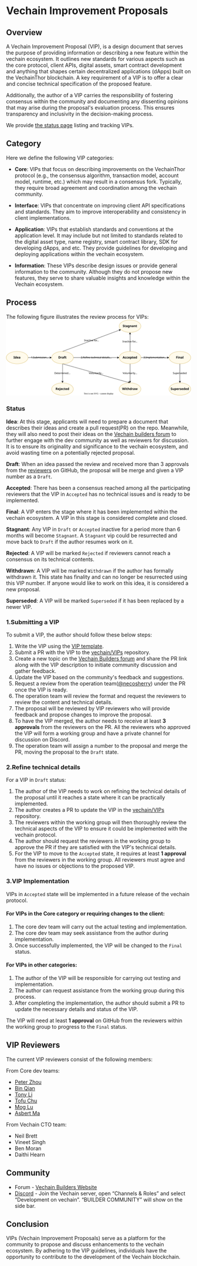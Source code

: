 # Vechain Improvement Proposals


## Overview

A Vechain Improvement Proposal (VIP), is a design document that serves the purpose of providing information or describing a new feature within the vechain ecosystem. It outlines new standards for various aspects such as the core protocol, client APIs, digital assets, smart contract development and anything that shapes certain decentralized applications (dApps) built on the VechainThor blockchain. A key requirement of a VIP is to offer a clear and concise technical specification of the proposed feature. 

Additionally, the author of a VIP carries the responsibility of fostering consensus within the community and documenting any dissenting opinions that may arise during the proposal's evaluation process. This ensures transparency and inclusivity in the decision-making process.

We provide [the status page](./the-status-page.md) listing and tracking VIPs.


## Category

Here we define the following VIP categories:

+ **Core**: VIPs that focus on describing improvements on the VechainThor protocol (e.g., the consensus algorithm, transaction model, account model, runtime, etc.)  which may result in a consensus fork. Typically, they require broad agreement and coordination among the vechain community.

+ **Interface**: VIPs that concentrate on improving client API specifications and standards. They aim to improve interoperability and consistency in client implementations.

+ **Application**: VIPs that establish standards and conventions at the application level. It may include but not limited to standards related to the digital asset type, name registry, smart contract library, SDK for developing dApps, and etc. They provide guidelines for developing and deploying applications within the vechain ecosystem.

+ **Information**: These VIPs describe design issues or provide general information to the community. Although they do not propose new features, they serve to share valuable insights and knowledge within the Vechain ecosystem.

## Process

The following figure illustrates the review process for VIPs:
![VIP process](./assets/vip-process.svg)

### Status

**Idea**: At this stage, applicants will need to prepare a document that describes their ideas and create a pull request(PR) on the repo. Meanwhile, they will also need to post their ideas on the [Vechain builders forum](https://vechain.discourse.group) to further engage with the dev community as well as reviewers for discussion. It is to ensure its originality and significance to the vechain ecosystem, and avoid wasting time on a potentially rejected proposal.

**Draft**: When an idea passed the review and received more than 3 approvals from the [reviewers](./#vip-reviewers) on GitHub, the proposal will be merge and given a VIP number as a `Draft`.

**Accepted**: There has been a consensus reached among all the participating reviewers that the VIP in `Accepted` has no technical issues and is ready to be implemented.

**Final**: A VIP enters the stage where it has been implemented within the vechain ecosystem. A VIP in this stage is considered complete and closed.

**Stagnant**: Any VIP in `Draft` or `Accepted` inactive for a period more than 6 months will become `Stagnant`. A `Stagnant` vip could be resurrected and move back to `Draft` if the author resumes work on it.

**Rejected**: A VIP will be marked `Rejected` if reviewers cannot reach a consensus on its technical contents. 

**Withdrawn**: A VIP will be marked `Withdrawn` if the author has formally withdrawn it. This state has finality and can no longer be resurrected using this VIP number. If anyone would like to work on this idea, it is considered a new proposal.

**Superseded**: A VIP will be marked `Superseded` if it has been replaced by a newer VIP.

### 1.Submitting a VIP

To submit a VIP, the author should follow these below steps:

1. Write the VIP using the [VIP template](./vip-template.md).
2. Submit a PR with the VIP to the [vechain/VIPs](https://github.com/vechain/vips) repository.
3. Create a new topic on the [Vechain Builders forum](https://vechain.discourse.group) and share the PR link along with the VIP description to initiate community discussion and gather feedback.
4. Update the VIP based on the community's feedback and suggestions.
5. Request a review from the operation team([@necosherry](https://github.com/necosherry)) under the PR once the VIP is ready.
6. The operation team will review the format and request the reviewers to review the content and technical details.
7. The proposal will be reviewed by VIP reviewers who will provide feedback and propose changes to improve the proposal.
8. To have the VIP merged, the author needs to receive at least **3 approvals** from the reviewers on the PR. All the reviewers who approved the VIP will form a working group and have a private channel for discussion on Discord.
9. The operation team will assign a number to the proposal and merge the PR, moving the proposal to the `Draft` state.

### 2.Refine technical details

For a VIP in `Draft` status:

1. The author of the VIP needs to work on refining the technical details of the proposal until it reaches a state where it can be practically implemented.
2. The author creates a PR to update the VIP in the [vechain/VIPs](https://github.com/vechain/vips) repository.
3. The reviewers within the working group will then thoroughly review the technical aspects of the VIP to ensure it could be implemented with the vechain protocol.
4. The author should request the reviewers in the working group to approve the PR if they are satisfied with the VIP's technical details.
5. For the VIP to move to the `Accepted` state, it requires at least **1 approval** from the reviewers in the working group. All reviewers must agree and have no issues or objections to the proposed VIP. 

### 3.VIP Implementation
VIPs in `Accepted` state will be implemented in a future release of the vechain protocol. 

#### For VIPs in the **Core** category or requiring changes to the client:
1. The core dev team will carry out the actual testing and implementation.
2. The core dev team may seek assistance from the author during implementation.
3. Once successfully implemented, the VIP will be changed to the `Final` status.
 

#### For VIPs in other categories:
1. The author of the VIP will be responsible for carrying out testing and implementation.
2. The author can request assistance from the working group during this process.
3. After completing the implementation, the author should submit a PR to update the necessary details and status of the VIP.

The VIP will need at least **1 approval** on GitHub from the reviewers within the working group to progress to the `Final` status.

## VIP Reviewers
The current VIP reviewers consist of the following members:

From Core dev teams:
+ [Peter Zhou](https://github.com/zzGHzz)
+ [Bin Qian](https://github.com/qianbin)
+ [Tony Li](https://github.com/libotony)
+ [Tofu Chu](https://github.com/laalaguer)
+ [Mog Lu](https://github.com/mongelly)
+ [Asbert Ma](http://github.com/asbertMa/)
 
From Vechain CTO team:
+ Neil Brett
+ Vineet Singh
+ Ben Moran
+ Daithi Hearn

## Community

+ Forum  - [Vechain Builders Website](https://vechain.discourse.group)
+ [Discord](https://discord.gg/vechain) - Join the Vechain server,  open “Channels & Roles” and select “Development on vechain”.  “BUILDER COMMUNITY” will show on the side bar.


## Conclusion

VIPs (Vechain Improvement Proposals) serve as a platform for the community to propose and discuss enhancements to the vechain ecosystem. By adhering to the VIP guidelines, individuals have the opportunity to contribute to the development of the Vechain blockchain.

 
